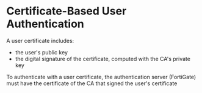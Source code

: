 # Certificate-Based User Authentication

A user certificate includes:

* the user's public key
* the digital signature of the certificate, computed with the CA's private key

To authenticate with a user certificate, the authentication server (FortiGate) must have the certificate of the CA that signed the user's certificate
